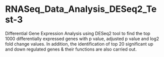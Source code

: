 # RNASeq_Data_Analysis_DESeq2_Test-3
Differential Gene Expression Analysis using DESeq2 tool to find the top 1000 differentially expressed genes with p value, adjusted p value and log2 fold change values. In addition, the identification of top 20 significant up and down regulated genes &amp; their functions are also carried out.
